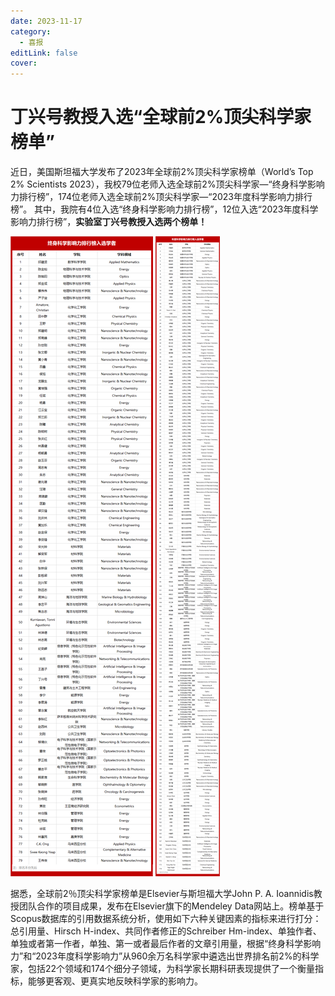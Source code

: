 ```yaml
---
date: 2023-11-17
category:
  - 喜报
editLink: false
cover: 
---
```



# 丁兴号教授入选“全球前2%顶尖科学家榜单” 

近日，美国斯坦福大学发布了2023年全球前2%顶尖科学家榜单（World’s Top 2% Scientists 2023），<!-- more -->我校79位老师入选全球前2%顶尖科学家—“终身科学影响力排行榜”，174位老师入选全球前2%顶尖科学家—“2023年度科学影响力排行榜”。
其中，我院有4位入选“终身科学影响力排行榜”，12位入选“2023年度科学影响力排行榜”，**实验室丁兴号教授入选两个榜单！**

![](/news/newsimage/20231117_1.png)
![](/news/newsimage/20231117_2.png)

据悉，全球前2％顶尖科学家榜单是Elsevier与斯坦福大学John P. A. Ioannidis教授团队合作的项目成果，发布在Elsevier旗下的Mendeley Data网站上。榜单基于Scopus数据库的引用数据系统分析，使用如下六种关键因素的指标来进行打分：总引用量、Hirsch H-index、共同作者修正的Schreiber Hm-index、单独作者、单独或者第一作者，单独、第一或者最后作者的文章引用量，根据“终身科学影响力”和“2023年度科学影响力”从960余万名科学家中遴选出世界排名前2%的科学家，包括22个领域和174个细分子领域，为科学家长期科研表现提供了一个衡量指标，能够更客观、更真实地反映科学家的影响力。



